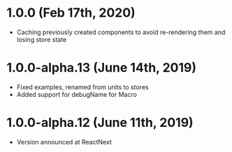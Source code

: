 <a name="1.0.0"></a>
# 1.0.0 (Feb 17th, 2020)
* Caching previously created components to avoid re-rendering them and losing store state

<a name="1.0.0-alpha.13"></a>
# 1.0.0-alpha.13 (June 14th, 2019)
* Fixed examples, renamed from units to stores
* Added support for debugName for Macro

<a name="1.0.0-alpha.12"></a>
# 1.0.0-alpha.12 (June 11th, 2019)
* Version announced at ReactNext
